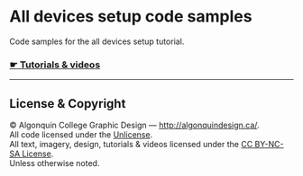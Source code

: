 # All devices setup code samples

Code samples for the all devices setup tutorial.

### [☛ Tutorials & videos](http://learn-the-web.algonquindesign.ca/topics/all-devices-setup/)

---

## License & Copyright

© Algonquin College Graphic Design — <http://algonquindesign.ca/>.<br>
All code licensed under the [Unlicense](UNLICENSE).<br>
All text, imagery, design, tutorials & videos licensed under the [CC BY-NC-SA License](http://creativecommons.org/licenses/by-nc-sa/4.0/).<br>
Unless otherwise noted.
